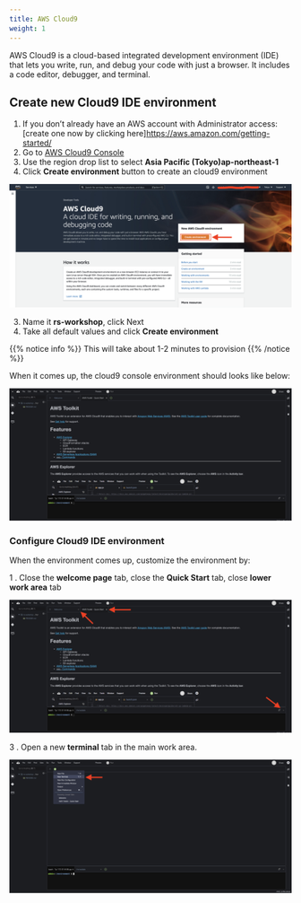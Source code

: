 ```yaml
---
title: AWS Cloud9
weight: 1
---
```


AWS Cloud9 is a cloud-based integrated development environment (IDE) that lets you write, run, and debug your code with just a browser. It includes a code editor, debugger, and terminal.

## Create new Cloud9 IDE environment

1. If you don’t already have an AWS account with Administrator access: [create one now by clicking here]https://aws.amazon.com/getting-started/
2. Go to [AWS Cloud9 Console](https://ap-northeast-1.console.aws.amazon.com/cloud9)
2. Use the region drop list to select **Asia Pacific (Tokyo)ap-northeast-1**
3. Click **Create environment** button to create an cloud9 environment

![Create Cloud9 Environment](/images/create-cloud9-start.png)

3. Name it **rs-workshop**, click Next
4. Take all default values and click **Create environment**

{{% notice info %}}
This will take about 1-2 minutes to provision
{{% /notice %}}

When it comes up, the cloud9 console environment should looks like below:

![Cloud9 Welcome](/images/cloud9-welcome.png)

### Configure Cloud9 IDE environment

When the environment comes up, customize the environment by:

1 . Close the **welcome page** tab, close the **Quick Start** tab, close **lower work area** tab

![Cloud9 Close](/images/cloud9-close.png)

3 . Open a new **terminal** tab in the main work area.

![Cloud9 Open Terminal](/images/cloud9-open-terminal.png)
